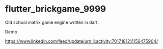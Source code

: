 # flutter_brickgame_9999

Old school matrix game engine written in dart.

Demo

https://www.linkedin.com/feed/update/urn:li:activity:7017181211156475904/
